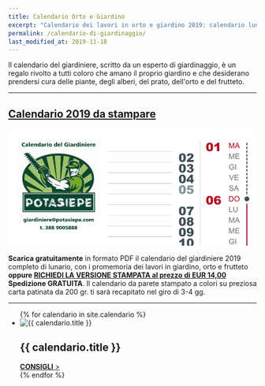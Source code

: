 ```yaml
---
title: Calendario Orto e Giardino
excerpt: "Calendario dei lavori in orto e giardino 2019: calendario lunare, consigli per semina, trapianto, potatura. Scaricalo gratuitamente in formato PDF"
permalink: /calendario-di-giardinaggio/
last_modified_at: 2019-11-18
---
```

Il calendario del giardiniere, scritto da un esperto di giardinaggio, è un regalo rivolto a tutti coloro che amano il proprio giardino e che desiderano prendersi cura
delle piante, degli alberi, del prato, dell'orto e del frutteto.

___

<h2 id="calendario-2019-da-stampare">
<a href="/download/calendari/2019/calendario-del-giardiniere-2019.pdf"
download="calendario2019.pdf"
title="Calendario del giardiniere 2019">Calendario 2019 da stampare</a>
</h2>

<p>
<a href="/download/calendari/2019/calendario-del-giardiniere-2019.pdf"
download="calendario2019.pdf"
title="Calendario del giardiniere 2019"><img src="/img/posts/calendario-di-giardinaggio.png" alt="Calendario del giardiniere 2019" title="calendario del giardiniere 2019"></a>
</p>

<p>
<strong>Scarica gratuitamente</strong> in formato PDF il calendario del giardiniere 2019 completo di lunario, con i promemoria dei lavori in giardino, orto e frutteto <strong>oppure
<a href="/contatti/" title="acquista il calendario da parete stampato">
RICHIEDI LA VERSIONE STAMPATA al prezzo di EUR 14,00 </a> Spedizione GRATUITA</strong>.
Il calendario da parete stampato a colori su preziosa carta patinata da 200 gr. ti sarà recapitato nel giro di 3-4 gg.
</p>

___


<div class="list-collection">
<ul>
	{% for calendario in site.calendario %}
		<li>
		  <img src="{% include relative-src.html src=calendario.image %}" alt="{{ calendario.title }}">
			<h2><span class="name">{{ calendario.title }}</span></h2>
			<a href="{{ site.baseurl }}{{ calendario.url }}"><strong>CONSIGLI</strong> &gt;</a>
		</li>
	{% endfor %}
</ul>
</div>
